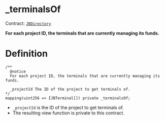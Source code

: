 # _terminalsOf

Contract: [`JBDirectory`](../)‌

**For each project ID, the terminals that are currently managing its funds.**

# Definition

```solidity
/** 
  @notice 
  For each project ID, the terminals that are currently managing its funds.

  _projectId The ID of the project to get terminals of.
*/
mapping(uint256 => IJBTerminal[]) private _terminalsOf;
```

* `_projectId` is the ID of the project to get terminals of.
* The resulting view function is private to this contract.
